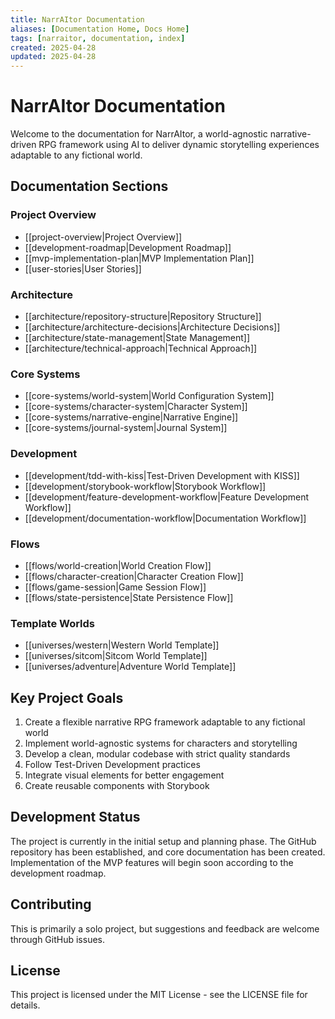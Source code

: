 ```yaml
---
title: NarrAItor Documentation
aliases: [Documentation Home, Docs Home]
tags: [narraitor, documentation, index]
created: 2025-04-28
updated: 2025-04-28
---
```


# NarrAItor Documentation

Welcome to the documentation for NarrAItor, a world-agnostic narrative-driven RPG framework using AI to deliver dynamic storytelling experiences adaptable to any fictional world.

## Documentation Sections

### Project Overview
- [[project-overview|Project Overview]]
- [[development-roadmap|Development Roadmap]]
- [[mvp-implementation-plan|MVP Implementation Plan]]
- [[user-stories|User Stories]]

### Architecture
- [[architecture/repository-structure|Repository Structure]]
- [[architecture/architecture-decisions|Architecture Decisions]]
- [[architecture/state-management|State Management]]
- [[architecture/technical-approach|Technical Approach]]

### Core Systems
- [[core-systems/world-system|World Configuration System]]
- [[core-systems/character-system|Character System]]
- [[core-systems/narrative-engine|Narrative Engine]]
- [[core-systems/journal-system|Journal System]]

### Development
- [[development/tdd-with-kiss|Test-Driven Development with KISS]]
- [[development/storybook-workflow|Storybook Workflow]]
- [[development/feature-development-workflow|Feature Development Workflow]]
- [[development/documentation-workflow|Documentation Workflow]]

### Flows
- [[flows/world-creation|World Creation Flow]]
- [[flows/character-creation|Character Creation Flow]]
- [[flows/game-session|Game Session Flow]]
- [[flows/state-persistence|State Persistence Flow]]

### Template Worlds
- [[universes/western|Western World Template]]
- [[universes/sitcom|Sitcom World Template]]
- [[universes/adventure|Adventure World Template]]

## Key Project Goals

1. Create a flexible narrative RPG framework adaptable to any fictional world
2. Implement world-agnostic systems for characters and storytelling
3. Develop a clean, modular codebase with strict quality standards
4. Follow Test-Driven Development practices
5. Integrate visual elements for better engagement
6. Create reusable components with Storybook

## Development Status

The project is currently in the initial setup and planning phase. The GitHub repository has been established, and core documentation has been created. Implementation of the MVP features will begin soon according to the development roadmap.

## Contributing

This is primarily a solo project, but suggestions and feedback are welcome through GitHub issues.

## License

This project is licensed under the MIT License - see the LICENSE file for details.

